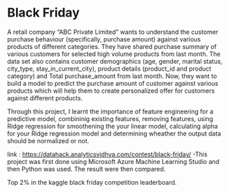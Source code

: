 # Black Friday

A retail company “ABC Private Limited” wants to understand the customer purchase behaviour (specifically, purchase amount) against various products of different categories. They have shared purchase summary of various customers for selected high volume products from last month. The data set also contains customer demographics (age, gender, marital status, city_type, stay_in_current_city), product details (product_id and product category) and Total purchase_amount from last month.
Now, they want to build a model to predict the purchase amount of customer against various products which will help them to create personalized offer for customers against different products.

Through this project, I learnt the importance of feature engineering for a predictive model, combininig existing features, removing features, using Ridge regression for smoothening the your linear model, calculating alpha for your Ridge regression model and determining wheather the output data should be normalized or not.

link : https://datahack.analyticsvidhya.com/contest/black-friday/
-This project was first done using Microsoft Azure Machine Learning Studio and then Python was used. The result were then compared.

Top 2% in the kaggle black friday competition leaderboard.
